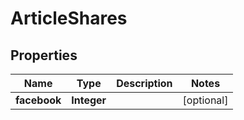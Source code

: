 # ArticleShares

## Properties
Name | Type | Description | Notes
------------ | ------------- | ------------- | -------------
**facebook** | **Integer** |  |  [optional]
